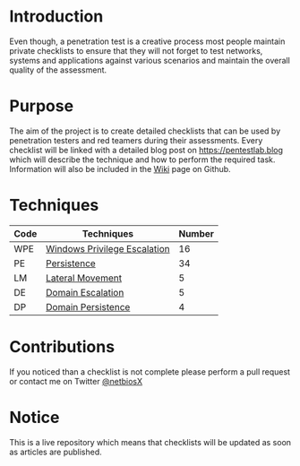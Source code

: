 # Introduction
Even though, a penetration test is a creative process most people maintain private checklists to ensure that they will not forget to test networks, systems and applications against various scenarios and maintain the overall quality of the assessment.

# Purpose
The aim of the project is to create detailed checklists that can be used by penetration testers and red teamers during their assessments. Every checklist will be linked with a detailed blog post on https://pentestlab.blog which will describe the technique and how to perform the required task. Information will also be included in the [Wiki](https://github.com/netbiosX/Checklists/wiki) page on Github.

# Techniques

|Code     |Techniques              |Number|
|---------|------------------------|------|
|WPE  |[Windows Privilege Escalation](https://github.com/netbiosX/Checklists/blob/master/Windows-Privilege-Escalation.md)|16|
|PE   |[Persistence](https://github.com/netbiosX/Checklists/blob/master/Persistence.md)|34|
|LM   |[Lateral Movement](https://github.com/netbiosX/Checklists/blob/master/Lateral-Movement.md)|5|
|DE   |[Domain Escalation](https://github.com/netbiosX/Checklists/blob/master/Domain-Escalation.md)|5|
|DP   |[Domain Persistence](https://github.com/netbiosX/Checklists/blob/master/Domain-Persistence.md)|4|

# Contributions
If you noticed than a checklist is not complete please perform a pull request or contact me on Twitter [@netbiosX](www.twitter.com/netbiosX)

# Notice
This is a live repository which means that checklists will be updated as soon as articles are published. 
